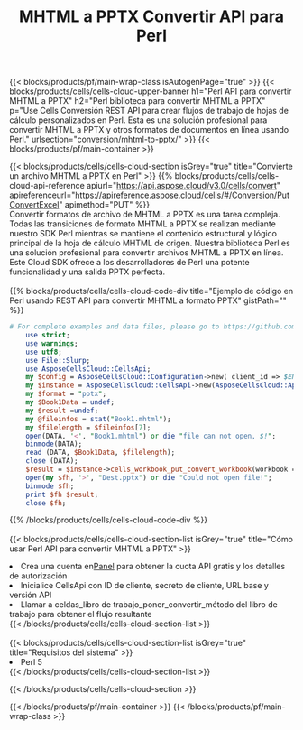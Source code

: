 ﻿---
title:  MHTML a PPTX Convertir API para Perl
description:  API y SDK en la nube para Microsoft Excel y OpenOffice Calc. Convierta la hoja de cálculo a otro archivo de formato.
url: /es/perl/conversion/mhtml-to-pptx/
---
{{< blocks/products/pf/main-wrap-class isAutogenPage="true" >}}
{{< blocks/products/cells/cells-cloud-upper-banner h1="Perl API para convertir MHTML a PPTX" h2="Perl biblioteca para convertir MHTML a PPTX" p="Use Cells Conversión REST API para crear flujos de trabajo de hojas de cálculo personalizados en Perl. Esta es una solución profesional para convertir MHTML a PPTX y otros formatos de documentos en línea usando Perl." urlsection="conversion/mhtml-to-pptx/" >}}
{{< blocks/products/pf/main-container >}}

{{< blocks/products/cells/cells-cloud-section isGrey="true" title="Convierte un archivo MHTML a PPTX en Perl" >}}
{{% blocks/products/cells/cells-cloud-api-reference apiurl="https://api.aspose.cloud/v3.0/cells/convert" apireferenceurl="https://apireference.aspose.cloud/cells/#/Conversion/PutConvertExcel" apimethod="PUT" %}}
<br/>
Convertir formatos de archivo de MHTML a PPTX es una tarea compleja. Todas las transiciones de formato MHTML a PPTX se realizan mediante nuestro SDK Perl mientras se mantiene el contenido estructural y lógico principal de la hoja de cálculo MHTML de origen. Nuestra biblioteca Perl es una solución profesional para convertir archivos MHTML a PPTX en línea. Este Cloud SDK ofrece a los desarrolladores de Perl una potente funcionalidad y una salida PPTX perfecta.
<br/>
<br/>
{{% blocks/products/cells/cells-cloud-code-div title="Ejemplo de código en Perl usando REST API para convertir MHTML a formato PPTX" gistPath="" %}}
 
```perl
# For complete examples and data files, please go to https://github.com/aspose-cells-cloud/aspose-cells-cloud-perl/
    use strict;
    use warnings;
    use utf8; 
    use File::Slurp;
    use AsposeCellsCloud::CellsApi;
    my $config = AsposeCellsCloud::Configuration->new( client_id => $ENV{'ProductClientId'}, client_secret => $ENV{'ProductClientSecret'});
    my $instance = AsposeCellsCloud::CellsApi->new(AsposeCellsCloud::ApiClient->new( $config));
    my $format = "pptx";
    my $Book1Data = undef;
    my $result =undef;
    my @fileinfos = stat("Book1.mhtml");
    my $filelength = $fileinfos[7];
    open(DATA, '<', "Book1.mhtml") or die "file can not open, $!";
    binmode(DATA);
    read (DATA, $Book1Data, $filelength);
    close (DATA); 
    $result = $instance->cells_workbook_put_convert_workbook(workbook => $Book1Data, format => $format);
    open(my $fh, '>', "Dest.pptx") or die "Could not open file!";
    binmode $fh;
    print $fh $result;
    close $fh;
```
 
{{% /blocks/products/cells/cells-cloud-code-div %}}
<br/>
<br/>
{{< blocks/products/cells/cells-cloud-section-list isGrey="true" title="Cómo usar Perl API para convertir MHTML a PPTX" >}}
<li> Crea una cuenta en<a href="https://dashboard.aspose.cloud/">Panel</a> para obtener la cuota API gratis y los detalles de autorización</li>
<li>Inicialice CellsApi con ID de cliente, secreto de cliente, URL base y versión API</li>
<li>Llamar a celdas_libro de trabajo_poner_convertir_método del libro de trabajo para obtener el flujo resultante</li>
{{< /blocks/products/cells/cells-cloud-section-list >}}
<br/>
<br/>
{{< blocks/products/cells/cells-cloud-section-list isGrey="true" title="Requisitos del sistema" >}}
<li>Perl 5</li>
{{< /blocks/products/cells/cells-cloud-section-list >}}

{{< /blocks/products/cells/cells-cloud-section >}}

{{< /blocks/products/pf/main-container >}}
{{< /blocks/products/pf/main-wrap-class >}}
